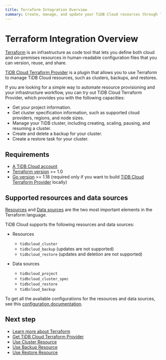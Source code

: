 ```yaml
---
title: Terraform Integration Overview
summary: Create, manage, and update your TiDB Cloud resources through Terraform.
---
```


# Terraform Integration Overview

[Terraform](https://www.terraform.io/) is an infrastructure as code tool that lets you define both cloud and on-premises resources in human-readable configuration files that you can version, reuse, and share.

[TiDB Cloud Terraform Provider](https://registry.terraform.io/providers/tidbcloud/tidbcloud) is a plugin that allows you to use Terraform to manage TiDB Cloud resources, such as clusters, backups, and restores.

If you are looking for a simple way to automate resource provisioning and your infrastructure workflow, you can try out TiDB Cloud Terraform Provider, which provides you with the following capacities:

- Get your project information.
- Get cluster specification information, such as supported cloud providers, regions, and node sizes.
- Manage your TiDB cluster, including creating, scaling, pausing, and resuming a cluster.
- Create and delete a backup for your cluster.
- Create a restore task for your cluster.

## Requirements

- [A TiDB Cloud account](https://tidbcloud.com/free-trial)
- [Terraform version](https://www.terraform.io/downloads.html) >= 1.0
- [Go version](https://golang.org/doc/install) >= 1.18 (required only if you want to build [TiDB Cloud Terraform Provider](https://github.com/tidbcloud/terraform-provider-tidbcloud) locally)

## Supported resources and data sources

[Resources](https://www.terraform.io/language/resources) and [Data sources](https://www.terraform.io/language/data-sources) are the two most important elements in the Terraform language.

TiDB Cloud supports the following resources and data sources:

- Resources

    - `tidbcloud_cluster`
    - `tidbcloud_backup` (updates are not supported)
    - `tidbcloud_restore` (updates and deletion are not supported)

- Data sources

    - `tidbcloud_project`
    - `tidbcloud_cluster_spec`
    - `tidbcloud_restore`
    - `tidbcloud_backup`

To get all the available configurations for the resources and data sources, see this [configuration documentation](https://registry.terraform.io/providers/tidbcloud/tidbcloud/latest/docs).

## Next step

- [Learn more about Terraform](https://www.terraform.io/docs)
- [Get TiDB Cloud Terraform Provider](/tidb-cloud/terraform-get-tidbcloud-provider.md)
- [Use Cluster Resource](/tidb-cloud/terraform-use-cluster-resource.md)
- [Use Backup Resource](/tidb-cloud/terraform-use-backup-resource.md)
- [Use Restore Resource](/tidb-cloud/terraform-use-restore-resource.md)